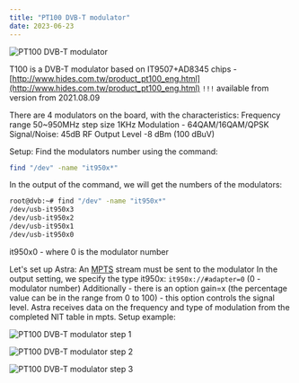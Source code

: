 ```yaml
---
title: "PT100 DVB-T modulator"
date: 2023-06-23
---
```

![PT100 DVB-T modulator](https://cesbo.b-cdn.net/help/misc/hardware-and-drivers/pt100-dvb-t-modulator/pt100.jpeg)

T100 is a DVB-T modulator based on IT9507+AD8345 chips - [http://www.hides.com.tw/product_pt100_eng.html](http://www.hides.com.tw/product_pt100_eng.html)
`!!!` available from version from 2021.08.09

There are 4 modulators on the board, with the characteristics:
Frequency range 50~950MHz step size 1KHz
Modulation - 64QAM/16QAM/QPSK
Signal/Noise: 45dB
RF Output Level -8 dBm (100 dBuV)

Setup:
Find the modulators number using the command:

```sh
find "/dev" -name "it950x*"
```

In the output of the command, we will get the numbers of the modulators:

```bash
root@dvb:~# find "/dev" -name "it950x*"
/dev/usb-it950x3
/dev/usb-it950x2
/dev/usb-it950x1
/dev/usb-it950x0
```

it950x0 - where 0 is the modulator number

Let's set up Astra:
An [MPTS](https://help.cesbo.com/astra/delivery/broadcasting/mpts-settings) stream must be sent to the modulator
In the output setting, we specify the type it950x: `it950x://#adapter=0` (0 - modulator number)
Additionally - there is an option gain=x (the percentage value can be in the range from 0 to 100) - this option controls the signal level.
Astra receives data on the frequency and type of modulation from the completed NIT table in mpts.
Setup example:

![PT100 DVB-T modulator step 1](https://cesbo.b-cdn.net/help/misc/hardware-and-drivers/pt100-dvb-t-modulator/step-2-2.png)

![PT100 DVB-T modulator step 2](https://cesbo.b-cdn.net/help/misc/hardware-and-drivers/pt100-dvb-t-modulator/step-3.jpeg)

![PT100 DVB-T modulator step 3](https://cesbo.b-cdn.net/help/misc/hardware-and-drivers/pt100-dvb-t-modulator/step-4.png)
